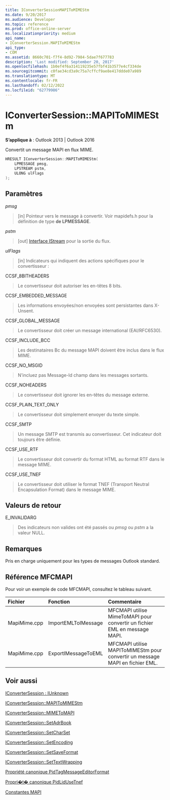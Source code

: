 ```yaml
---
title: IConverterSessionMAPIToMIMEStm
ms.date: 9/20/2017
ms.audience: Developer
ms.topic: reference
ms.prod: office-online-server
ms.localizationpriority: medium
api_name:
- IConverterSession.MAPIToMIMEStm
api_type:
- COM
ms.assetid: 8660c701-f7f4-8d92-7984-5dae7f677783
description: 'Last modified: September 20, 2017'
ms.openlocfilehash: 1b0ef4f6a314119235e57fbf41b3577e4cf334de
ms.sourcegitcommit: c0fae34cd3a9c75a7cffcf9ae8e417ddde07a989
ms.translationtype: MT
ms.contentlocale: fr-FR
ms.lasthandoff: 02/12/2022
ms.locfileid: "62779986"
---
```

# <a name="iconvertersessionmapitomimestm"></a>IConverterSession::MAPIToMIMEStm
 
  
**S’applique à** : Outlook 2013 | Outlook 2016 
  
Convertit un message MAPI en flux MIME.
  
```cpp
HRESULT IConverterSession::MAPIToMIMEStm( 
    LPMESSAGE pmsg, 
    LPSTREAM pstm, 
    ULONG ulFlags 
);
```

## <a name="parameters"></a>Paramètres

 _pmsg_
  
> [in] Pointeur vers le message à convertir. Voir mapidefs.h pour la définition de type **de LPMESSAGE**.
    
 _pstm_
  
> [out] [Interface IStream](https://msdn.microsoft.com/library/aa380034%28VS.85%29.aspx) pour la sortie du flux. 
    
 _ulFlags_
  
>  [in] Indicateurs qui indiquent des actions spécifiques pour le convertisseur : 
    
CCSF_8BITHEADERS
  
> Le convertisseur doit autoriser les en-têtes 8 bits.
    
CCSF_EMBEDDED_MESSAGE
  
> Les informations envoyées/non envoyées sont persistantes dans X-Unsent.
    
CCSF_GLOBAL_MESSAGE
  
> Le convertisseur doit créer un message international (EAI/RFC6530).
    
CCSF_INCLUDE_BCC
  
> Les destinataires Bc du message MAPI doivent être inclus dans le flux MIME.
    
CCSF_NO_MSGID
  
> N’incluez pas Message-Id champ dans les messages sortants.
    
CCSF_NOHEADERS
  
> Le convertisseur doit ignorer les en-têtes du message externe.
    
CCSF_PLAIN_TEXT_ONLY
  
> Le convertisseur doit simplement envoyer du texte simple.
    
CCSF_SMTP
  
> Un message SMTP est transmis au convertisseur. Cet indicateur doit toujours être définie.
    
CCSF_USE_RTF
  
> Le convertisseur doit convertir du format HTML au format RTF dans le message MIME.
    
CCSF_USE_TNEF
  
> Le convertisseur doit utiliser le format TNEF (Transport Neutral Encapsulation Format) dans le message MIME.
    
## <a name="return-values"></a>Valeurs de retour

E_INVALIDARG
  
> Des indicateurs non valides ont été passés ou  *pmsg*  ou  *pstm*  a la valeur NULL. 
    
## <a name="remarks"></a>Remarques

Pris en charge uniquement pour les types de messages Outlook standard.
  
## <a name="mfcmapi-reference"></a>Référence MFCMAPI

Pour voir un exemple de code MFCMAPI, consultez le tableau suivant.
  
|**Fichier**|**Fonction**|**Commentaire**|
|:-----|:-----|:-----|
|MapiMime.cpp  <br/> |ImportEMLToIMessage  <br/> |MFCMAPI utilise MimeToMAPI pour convertir un fichier EML en message MAPI. |
|MapiMime.cpp  <br/> |ExportIMessageToEML  <br/> |MFCMAPI utilise MAPIToMIMEStm pour convertir un message MAPI en fichier EML. |
   
## <a name="see-also"></a>Voir aussi



[IConverterSession : IUnknown](iconvertersessioniunknown.md)
  
[IConverterSession::MAPIToMIMEStm](iconvertersession-mapitomimestm.md)
  
[IConverterSession::MIMEToMAPI](iconvertersession-mimetomapi.md)
  
[IConverterSession::SetAdrBook](iconvertersession-setadrbook.md)
  
[IConverterSession::SetCharSet](iconvertersession-setcharset.md)
  
[IConverterSession::SetEncoding](iconvertersession-setencoding.md)
  
[IConverterSession::SetSaveFormat](iconvertersession-setsaveformat.md)
  
[IConverterSession::SetTextWrapping](iconvertersession-settextwrapping.md)
  
[Propriété canonique PidTagMessageEditorFormat](pidtagmessageeditorformat-canonical-property.md)
  
[Propri�t� canonique PidLidUseTnef](pidlidusetnef-canonical-property.md)


[Constantes MAPI](mapi-constants.md)


